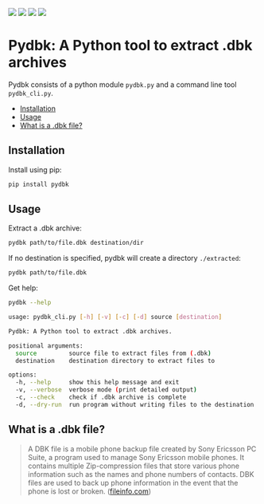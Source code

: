 ![](https://img.shields.io/github/actions/workflow/status/BenPortner/pydbk/install-lint-test.yml?label=tests) ![](https://img.shields.io/github/actions/workflow/status/BenPortner/pydbk/release-pypi.yml?label=release) ![](https://img.shields.io/github/license/BenPortner/pydbk) ![](https://img.shields.io/pypi/pyversions/pydbk)

# Pydbk: A Python tool to extract .dbk archives

Pydbk consists of a python module `pydbk.py` and a command line tool `pydbk_cli.py`.

- [Installation](#Installation)
- [Usage](#Usage)
- [What is a .dbk file?](#what-is-a-dbk-file)

## Installation

Install using pip:

```sh
pip install pydbk
```
## Usage

Extract a .dbk archive:

```sh
pydbk path/to/file.dbk destination/dir
```

If no destination is specified, pydbk will create a directory `./extracted`:

```sh
pydbk path/to/file.dbk
```

Get help:

```sh
pydbk --help
```

```sh
usage: pydbk_cli.py [-h] [-v] [-c] [-d] source [destination]

Pydbk: A Python tool to extract .dbk archives.

positional arguments:
  source         source file to extract files from (.dbk)
  destination    destination directory to extract files to

options:
  -h, --help     show this help message and exit
  -v, --verbose  verbose mode (print detailed output)
  -c, --check    check if .dbk archive is complete
  -d, --dry-run  run program without writing files to the destination
```

## What is a .dbk file?

> A DBK file is a mobile phone backup file created by Sony Ericsson PC Suite, a program used to manage Sony Ericsson mobile phones. It contains multiple Zip-compression files that store various phone information such as the names and phone numbers of contacts. DBK files are used to back up phone information in the event that the phone is lost or broken. ([fileinfo.com](https://fileinfo.com/extension/dbk))